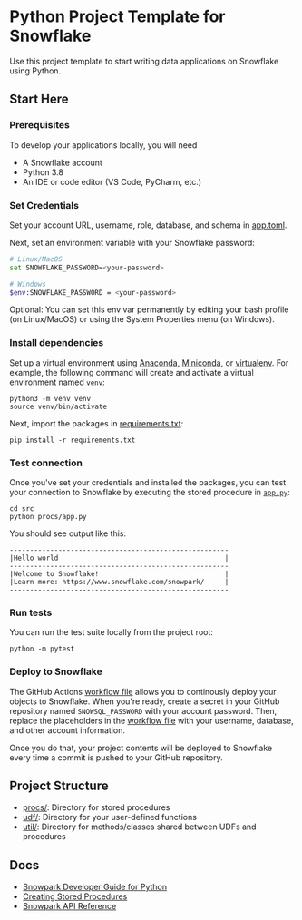 # Python Project Template for Snowflake

Use this project template to start writing data applications on Snowflake using Python.

## Start Here

### Prerequisites

To develop your applications locally, you will need

- A Snowflake account
- Python 3.8
- An IDE or code editor (VS Code, PyCharm, etc.)

### Set Credentials

Set your account URL, username, role, database, and schema in [app.toml](app.toml).

Next, set an environment variable with your Snowflake password:

```bash
# Linux/MacOS
set SNOWFLAKE_PASSWORD=<your-password>
```

```bash
# Windows
$env:SNOWFLAKE_PASSWORD = <your-password>
```

Optional: You can set this env var permanently by editing your bash profile (on Linux/MacOS) or 
using the System Properties menu (on Windows).

### Install dependencies

Set up a virtual environment using [Anaconda](), [Miniconda](), or [virtualenv](). For example, the following command will create and activate a virtual environment named `venv`:

```
python3 -m venv venv
source venv/bin/activate
```

Next, import the packages in [requirements.txt](requirements.txt):

```
pip install -r requirements.txt
```

### Test connection

Once you've set your credentials and installed the packages, you can test your connection to Snowflake by executing the stored procedure in [`app.py`](src/procs/app.py):

```
cd src
python procs/app.py
```

You should see output like this:

```
------------------------------------------------------
|Hello world                                         |
------------------------------------------------------
|Welcome to Snowflake!                               |
|Learn more: https://www.snowflake.com/snowpark/     |
------------------------------------------------------
```

### Run tests

You can run the test suite locally from the project root:

```
python -m pytest
```

### Deploy to Snowflake

The GitHub Actions [workflow file](.github/workflows/build-and-deploy.yml) allows you to continously deploy your objects to Snowflake. When you're ready,
create a secret in your GitHub repository named `SNOWSQL_PASSWORD` with your account password. Then, replace the placeholders in the [workflow file](.github/workflows/build-and-deploy.yml)
with your username, database, and other account information.

Once you do that, your project contents will be deployed to Snowflake every time a commit is pushed to your GitHub repository.

## Project Structure

- [procs/](src/procs/): Directory for stored procedures
- [udf/](src/udf/): Directory for your user-defined functions
- [util/](src/util/): Directory for methods/classes shared between UDFs and procedures


## Docs

- [Snowpark Developer Guide for Python](https://docs.snowflake.com/en/developer-guide/snowpark/python/index)
- [Creating Stored Procedures](https://docs.snowflake.com/en/developer-guide/snowpark/python/creating-sprocs)
- [Snowpark API Reference](https://docs.snowflake.com/developer-guide/snowpark/reference/python/index.html)
